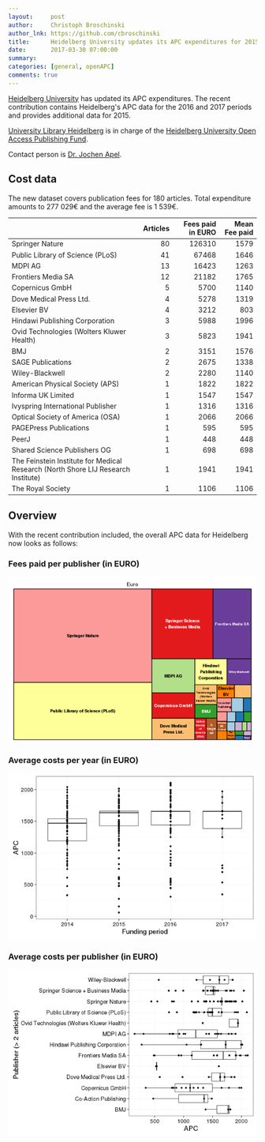 ```yaml
---
layout:     post
author:     Christoph Broschinski
author_lnk: https://github.com/cbroschinski
title:      Heidelberg University updates its APC expenditures for 2015, 2016 and 2017
date:       2017-03-30 07:00:00
summary:    
categories: [general, openAPC]
comments: true
---
```




[Heidelberg University](https://www.uni-heidelberg.de) has updated its APC expenditures. The recent contribution contains Heidelberg's APC data for the 2016 and 2017 periods and provides additional data for 2015.

[University Library Heidelberg](http://www.ub.uni-heidelberg.de/Englisch/Welcome.html) is in charge of the [Heidelberg University Open Access Publishing Fund](http://www.ub.uni-heidelberg.de/Englisch/service/openaccess/publikationsfonds.html).

Contact person is [Dr. Jochen Apel](mailto:apel@ub.uni-heidelberg.de).

## Cost data



The new dataset covers publication fees for 180 articles. Total expenditure amounts to 277 029€ and the average fee is 1 539€.


|                                                                                  | Articles| Fees paid in EURO| Mean Fee paid|
|:---------------------------------------------------------------------------------|--------:|-----------------:|-------------:|
|Springer Nature                                                                   |       80|            126310|          1579|
|Public Library of Science (PLoS)                                                  |       41|             67468|          1646|
|MDPI AG                                                                           |       13|             16423|          1263|
|Frontiers Media SA                                                                |       12|             21182|          1765|
|Copernicus GmbH                                                                   |        5|              5700|          1140|
|Dove Medical Press Ltd.                                                           |        4|              5278|          1319|
|Elsevier BV                                                                       |        4|              3212|           803|
|Hindawi Publishing Corporation                                                    |        3|              5988|          1996|
|Ovid Technologies (Wolters Kluwer Health)                                         |        3|              5823|          1941|
|BMJ                                                                               |        2|              3151|          1576|
|SAGE Publications                                                                 |        2|              2675|          1338|
|Wiley-Blackwell                                                                   |        2|              2280|          1140|
|American Physical Society (APS)                                                   |        1|              1822|          1822|
|Informa UK Limited                                                                |        1|              1547|          1547|
|Ivyspring International Publisher                                                 |        1|              1316|          1316|
|Optical Society of America (OSA)                                                  |        1|              2066|          2066|
|PAGEPress Publications                                                            |        1|               595|           595|
|PeerJ                                                                             |        1|               448|           448|
|Shared Science Publishers OG                                                      |        1|               698|           698|
|The Feinstein Institute for Medical Research (North Shore LIJ Research Institute) |        1|              1941|          1941|
|The Royal Society                                                                 |        1|              1106|          1106|

## Overview

With the recent contribution included, the overall APC data for Heidelberg now looks as follows:

### Fees paid per publisher (in EURO)

![plot of chunk tree_heidelberg_2017_03_30_full](/figure/tree_heidelberg_2017_03_30_full-1.png)

###  Average costs per year (in EURO)

![plot of chunk box_heidelberg_2017_03_30_year_full](/figure/box_heidelberg_2017_03_30_year_full-1.png)

###  Average costs per publisher (in EURO)

![plot of chunk box_heidelberg_2017_03_30_publisher_full](/figure/box_heidelberg_2017_03_30_publisher_full-1.png)
